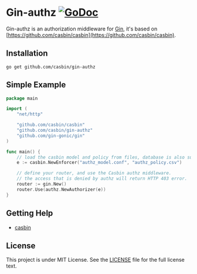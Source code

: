 Gin-authz [![GoDoc](https://godoc.org/github.com/casbin/gin-authz?status.svg)](https://godoc.org/github.com/casbin/gin-authz)
======

Gin-authz is an authorization middleware for [Gin](https://github.com/gin-gonic/gin), it's based on [https://github.com/casbin/casbin](https://github.com/casbin/casbin).

## Installation

    go get github.com/casbin/gin-authz

## Simple Example

```Go
package main

import (
	"net/http"

	"github.com/casbin/casbin"
	"github.com/casbin/gin-authz"
	"github.com/gin-gonic/gin"
)

func main() {
	// load the casbin model and policy from files, database is also supported.
	e := casbin.NewEnforcer("authz_model.conf", "authz_policy.csv")

	// define your router, and use the Casbin authz middleware.
	// the access that is denied by authz will return HTTP 403 error.
    router := gin.New()
    router.Use(authz.NewAuthorizer(e))
}
```

## Getting Help

- [casbin](https://github.com/casbin/casbin)

## License

This project is under MIT License. See the [LICENSE](LICENSE) file for the full license text.
